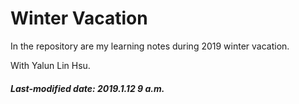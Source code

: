 # Winter Vacation

In the repository are my learning notes during 2019 winter vacation.

With Yalun Lin Hsu.

##### Last-modified date: 2019.1.12 9 a.m.